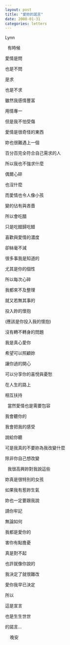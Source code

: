 ```yaml
---
layout: post
title: "愛妳的諾言"
date: 2008-01-31
categories: letters
---
```



Lynn


 
有時候


愛情是問


也是不問


是求


也是不求


雖然我感情豐富


用情專一


但是我不怕受傷


愛情是很奇怪的東西


妳也很難遇上一個


百分百完全符合自己需求的人


所以我也不強求什麼


偶爾心碎


也沒什麼


而愛情也令人像小孩


變的佔有與吝嗇


所以會吃醋


只是吃醋歸吃醋


喜歡與愛情的濃度


卻絲毫不減


很多事我是知道的


尤其是你的個性


所以每次心碎


我都來不及整理


就又若無其事的


投入妳的懷抱


(應該是你投入我的懷抱)


沒有轉不轉身的問題


我是真心愛你


希望可以照顧妳


讓你過的開心


可以分享你的喜悅與憂愁


在人生的路上


相互扶持


 
當然愛情也是需要包容


我會聽你的


我會把我的感受


說給你聽


可是我真的不要妳為我改變什麼


除非你自己想改變


 
我很高興妳對我說這些


妳真是很特別的女孩


如果我有惹妳生氣


妳也一定要跟我說


請你牢記


無論如何


我都是愛你的


害你有點擔憂


真是對不起


也許就像你說的


我決定了就很難改


愛你我早已決定


所以


這是宣言


也是生生世世


的諾言...

 
 
晚安
